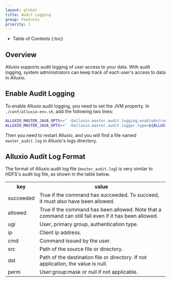 ```yaml
---
layout: global
title: Audit Logging
group: Features
priority: 1
---
```


* Table of Contents
{:toc}

## Overview
Alluxio supports audit logging of user access to your data. With audit logging, system administrators can
keep track of each user's access to data in Alluxio.

## Enable Audit Logging
To enable Alluxio audit logging, you need to set the JVM property. In `./conf/alluxio-env.sh`, add the following two lines:

```bash
ALLUXIO_MASTER_JAVA_OPTS+=" -Dalluxio.master.audit.logging.enabled=true"
ALLUXIO_MASTER_JAVA_OPTS+=" -Dalluxio.master.audit.logger.type=${ALLUXIO_MASTER_AUDIT_LOGGER:-MASTER_AUDIT_LOGGER}"
```
Then you need to restart Alluxio, and you will find a file named `master_audit.log` in Alluxio's logs directory.


## Alluxio Audit Log Format
The format of Alluxio audit log file (`master_audit.log`) is very similar to HDFS's audit log file, as shown in
the table below.

<table class="table table-striped">
<tr><th>key</th><th>value</th></tr>
<tr>
  <td>succeeded</td>
  <td>True if the command has succeeded. To succeed, it must also have been allowed. </td>
</tr>
<tr>
  <td>allowed</td>
  <td>True if the command has been allowed. Note that a command can still fail even if it has been allowed. </td>
</tr>
<tr>
  <td>ugi</td>
  <td>User, primary group, authentication type. </td>
</tr>
<tr>
  <td>ip</td>
  <td>Client ip address. </td>
</tr>
<tr>
  <td>cmd</td>
  <td>Command issued by the user. </td>
</tr>
<tr>
  <td>src</td>
  <td>Path of the source file or directory. </td>
</tr>
<tr>
  <td>dst</td>
  <td>Path of the destination file or directory. If not application, the value is null. </td>
</tr>
<tr>
  <td>perm</td>
  <td>User:group:mask or null if not applicable. </td>
</tr>
</table>
